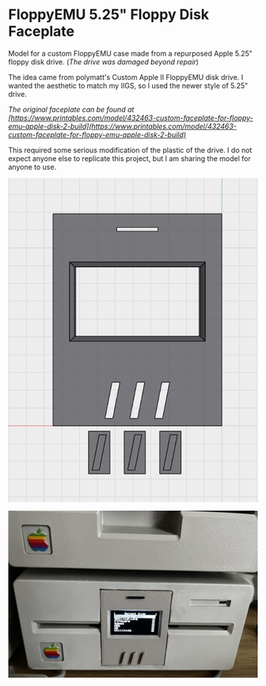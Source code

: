 # FloppyEMU 5.25" Floppy Disk Faceplate

Model for a custom FloppyEMU case made from a repurposed Apple 5.25" floppy disk drive. (*The drive was damaged beyond repair*)

The idea came from polymatt's Custom Apple II FloppyEMU disk drive. I wanted the aesthetic to match my IIGS, so I used the newer style of 5.25" drive. 

*The original faceplate can be found at [https://www.printables.com/model/432463-custom-faceplate-for-floppy-emu-apple-disk-2-build](https://www.printables.com/model/432463-custom-faceplate-for-floppy-emu-apple-disk-2-build)*

This required some serious modification of the plastic of the drive. I do not expect anyone else to replicate this project, but I am sharing the model for anyone to use.

![Model](https://raw.githubusercontent.com/mcbeav/model-floppyemu.5.25.faceplate/refs/heads/main/photos/model.PNG)

![Drive With Custom Faceplate](https://raw.githubusercontent.com/mcbeav/model-floppyemu.5.25.faceplate/refs/heads/main/photos/drive.JPEG)